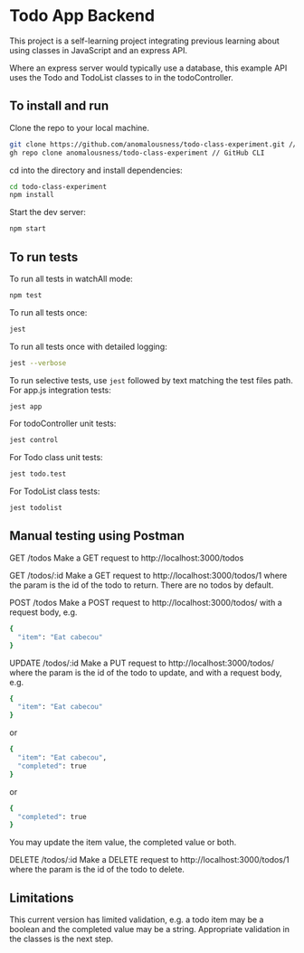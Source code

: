 # Todo App Backend
This project is a self-learning project integrating previous learning about using classes in JavaScript and an express API.

Where an express server would typically use a database, this example API uses the Todo and TodoList classes to in the todoController.

## To install and run
Clone the repo to your local machine.
```bash
git clone https://github.com/anomalousness/todo-class-experiment.git // HTTPS
gh repo clone anomalousness/todo-class-experiment // GitHub CLI
```
cd into the directory and install dependencies:
```bash
cd todo-class-experiment
npm install
```
Start the dev server:
```bash
npm start
```

## To run tests
To run all tests in watchAll mode:
```bash
npm test
```
To run all tests once:
```bash
jest
```
To run all tests once with detailed logging:
```bash
jest --verbose
```
To run selective tests, use `jest` followed by text matching the test files path.
For app.js integration tests:
```bash
jest app
```
For todoController unit tests:
```bash
jest control
```
For Todo class unit tests:
```bash
jest todo.test
```
For TodoList class tests:
```bash
jest todolist
```
## Manual testing using Postman
GET /todos
Make a GET request to http://localhost:3000/todos

GET /todos/:id
Make a GET request to http://localhost:3000/todos/1 where the param is the id of the todo to return. There are no todos by default.

POST /todos
Make a POST request to http://localhost:3000/todos/ with a request body, e.g.
```bash
{
  "item": "Eat cabecou"
}
```

UPDATE /todos/:id
Make a PUT request to http://localhost:3000/todos/ where the param is the id of the todo to update, and with a request body, e.g.
```bash
{
  "item": "Eat cabecou"
}
```
or
```bash
{
  "item": "Eat cabecou",
  "completed": true
}
```
or
```bash
{
  "completed": true
}
```
You may update the item value, the completed value or both.

DELETE /todos/:id
Make a DELETE request to http://localhost:3000/todos/1 where the param is the id of the todo to delete.

## Limitations
This current version has limited validation, e.g. a todo item may be a boolean and the completed value may be a string. 
Appropriate validation in the classes is the next step.